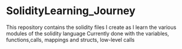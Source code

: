 # SolidityLearning_Journey
This repository contains the solidity files I create as I learn the various modules of the solidity language
Currently done with the variables, functions,calls, mappings and structs, low-level calls
